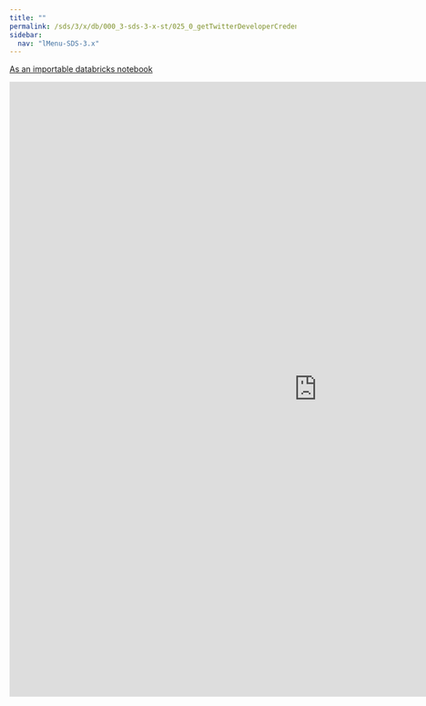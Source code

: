 ```yaml
---
title: ""
permalink: /sds/3/x/db/000_3-sds-3-x-st/025_0_getTwitterDeveloperCredentials/
sidebar:
  nav: "lMenu-SDS-3.x"
---
```


[As an importable databricks notebook](https://lamastex.github.io/scalable-data-science/sds/3/x/db/000_3-sds-3-x-st/025_0_getTwitterDeveloperCredentials.html)

<iframe src="https://lamastex.github.io/scalable-data-science/sds/3/x/db/000_3-sds-3-x-st/025_0_getTwitterDeveloperCredentials.html" width="1080" height="1080" frameborder="0"></iframe>
